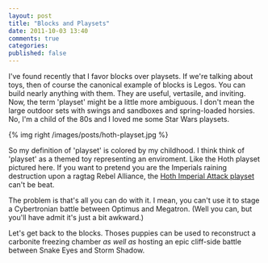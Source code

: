 ```yaml
---
layout: post
title: "Blocks and Playsets"
date: 2011-10-03 13:40
comments: true
categories: 
published: false
---
```


I've found recently that I favor blocks over playsets. If we're talking about toys, then of course the canonical example of blocks is Legos. You can build nearly anything with them. They are useful, vertasile, and inviting. 
Now, the term 'playset' might be a little more ambiguous. I don't mean the large outdoor sets with swings and sandboxes and spring-loaded horsies. No, I'm a child of the 80s and I loved me some Star Wars playsets.

{% img right /images/posts/hoth-playset.jpg %}

So my definition of 'playset' is colored by my childhood. I think think of 'playset' as a themed toy representing an enviroment. Like the Hoth playset pictured here. If you want to pretend you are the Imperials raining destruction upon a ragtag Rebel Alliance, the [Hoth Imperial Attack playset](http://www.ebay.com/csc/i.html?_nkw=Hoth+imperial+attack+playset&LH_Complete=1&_odkw=Hoth+attack+playset "Yes, I had this as a kid.") can't be beat.

The problem is that's all you can do with it. I mean, you can't use it to stage a Cybertronian battle between Optimus and Megatron. (Well you can, but you'll have admit it's just a bit awkward.)

Let's get back to the blocks. Thoses puppies can be used to reconstruct a carbonite freezing chamber _as well as_ hosting an epic cliff-side battle between Snake Eyes and Storm Shadow.
